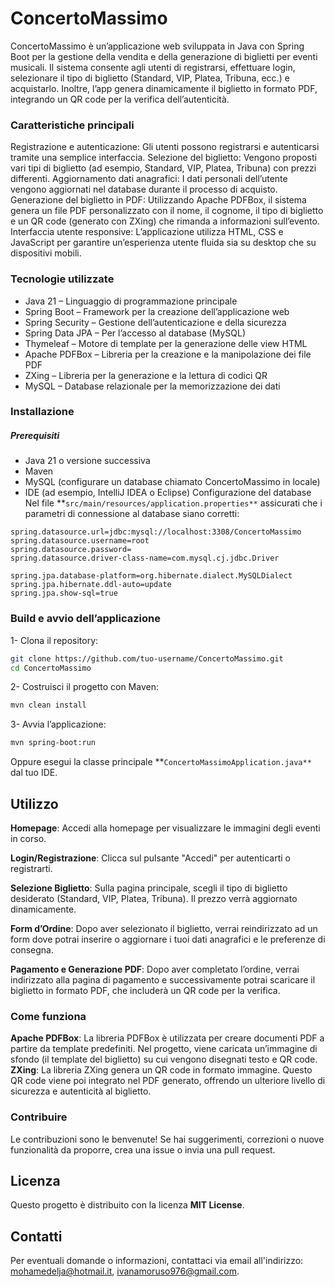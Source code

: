 # ConcertoMassimo
ConcertoMassimo è un’applicazione web sviluppata in Java con Spring Boot per la gestione della vendita e della generazione di biglietti per eventi musicali. Il sistema consente agli utenti di registrarsi, effettuare login, selezionare il tipo di biglietto (Standard, VIP, Platea, Tribuna, ecc.) e acquistarlo. Inoltre, l’app genera dinamicamente il biglietto in formato PDF, integrando un QR code per la verifica dell’autenticità.

### Caratteristiche principali
Registrazione e autenticazione: Gli utenti possono registrarsi e autenticarsi tramite una semplice interfaccia.
Selezione del biglietto: Vengono proposti vari tipi di biglietto (ad esempio, Standard, VIP, Platea, Tribuna) con prezzi differenti.
Aggiornamento dati anagrafici: I dati personali dell’utente vengono aggiornati nel database durante il processo di acquisto.
Generazione del biglietto in PDF: Utilizzando Apache PDFBox, il sistema genera un file PDF personalizzato con il nome, il cognome, il tipo di biglietto e un QR code (generato con ZXing) che rimanda a informazioni sull’evento.
Interfaccia utente responsive: L’applicazione utilizza HTML, CSS e JavaScript per garantire un’esperienza utente fluida sia su desktop che su dispositivi mobili.
### Tecnologie utilizzate
- Java 21 – Linguaggio di programmazione principale
- Spring Boot – Framework per la creazione dell’applicazione web
- Spring Security – Gestione dell’autenticazione e della sicurezza
- Spring Data JPA – Per l’accesso al database (MySQL)
- Thymeleaf – Motore di template per la generazione delle view HTML
- Apache PDFBox – Libreria per la creazione e la manipolazione dei file PDF
- ZXing – Libreria per la generazione e la lettura di codici QR
- MySQL – Database relazionale per la memorizzazione dei dati
### Installazione
##### Prerequisiti
- Java 21 o versione successiva
- Maven
- MySQL (configurare un database chiamato ConcertoMassimo in locale)
- IDE (ad esempio, IntelliJ IDEA o Eclipse)
Configurazione del database
Nel file **`src/main/resources/application.properties**` assicurati che i parametri di connessione al database siano corretti:

```
spring.datasource.url=jdbc:mysql://localhost:3308/ConcertoMassimo
spring.datasource.username=root
spring.datasource.password=
spring.datasource.driver-class-name=com.mysql.cj.jdbc.Driver

spring.jpa.database-platform=org.hibernate.dialect.MySQLDialect
spring.jpa.hibernate.ddl-auto=update
spring.jpa.show-sql=true
```
### Build e avvio dell’applicazione
1- Clona il repository:

```bash
git clone https://github.com/tuo-username/ConcertoMassimo.git
cd ConcertoMassimo
```

2- Costruisci il progetto con Maven:

```bash
mvn clean install
```

3- Avvia l’applicazione:

```bash
mvn spring-boot:run
```

Oppure esegui la classe principale **`ConcertoMassimoApplication.java**` dal tuo IDE.

## Utilizzo
**Homepage**: Accedi alla homepage per visualizzare le immagini degli eventi in corso.

**Login/Registrazione**: Clicca sul pulsante "Accedi" per autenticarti o registrarti.

**Selezione Biglietto**: Sulla pagina principale, scegli il tipo di biglietto desiderato (Standard, VIP, Platea, Tribuna). Il prezzo verrà aggiornato dinamicamente.

**Form d’Ordine**: Dopo aver selezionato il biglietto, verrai reindirizzato ad un form dove potrai inserire o aggiornare i tuoi dati anagrafici e le preferenze di consegna.

**Pagamento e Generazione PDF**: Dopo aver completato l’ordine, verrai indirizzato alla pagina di pagamento e successivamente potrai scaricare il biglietto in formato PDF, che includerà un QR code per la verifica.

### Come funziona
**Apache PDFBox**: La libreria PDFBox è utilizzata per creare documenti PDF a partire da template predefiniti. Nel progetto, viene caricata un’immagine di sfondo (il template del biglietto) su cui vengono disegnati testo e QR code.
**ZXing**: La libreria ZXing genera un QR code in formato immagine. Questo QR code viene poi integrato nel PDF generato, offrendo un ulteriore livello di sicurezza e autenticità al biglietto.
### Contribuire
Le contribuzioni sono le benvenute! Se hai suggerimenti, correzioni o nuove funzionalità da proporre, crea una issue o invia una pull request.

## Licenza
Questo progetto è distribuito con la licenza **MIT License**.

## Contatti
Per eventuali domande o informazioni, contattaci via email all'indirizzo: mohamedelja@hotmail.it, ivanamoruso976@gmail.com.

